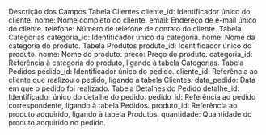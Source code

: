 Descrição dos Campos
Tabela Clientes
cliente_id: Identificador único do cliente.
nome: Nome completo do cliente.
email: Endereço de e-mail único do cliente.
telefone: Número de telefone de contato do cliente.
Tabela Categorias
categoria_id: Identificador único da categoria.
nome: Nome da categoria do produto.
Tabela Produtos
produto_id: Identificador único do produto.
nome: Nome do produto.
preco: Preço do produto.
categoria_id: Referência à categoria do produto, ligando à tabela Categorias.
Tabela Pedidos
pedido_id: Identificador único do pedido.
cliente_id: Referência ao cliente que realizou o pedido, ligando à tabela Clientes.
data_pedido: Data em que o pedido foi realizado.
Tabela Detalhes do Pedido
detalhe_id: Identificador único do detalhe do pedido.
pedido_id: Referência ao pedido correspondente, ligando à tabela Pedidos.
produto_id: Referência ao produto adquirido, ligando à tabela Produtos.
quantidade: Quantidade do produto adquirido no pedido.
